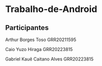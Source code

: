 # Trabalho-de-Android
## Participantes
Arthur Borges Toso GRR20211595

Caio Yuzo Hiraga GRR20223815

Gabriel Kauê Caitano Alves GRR20223815


